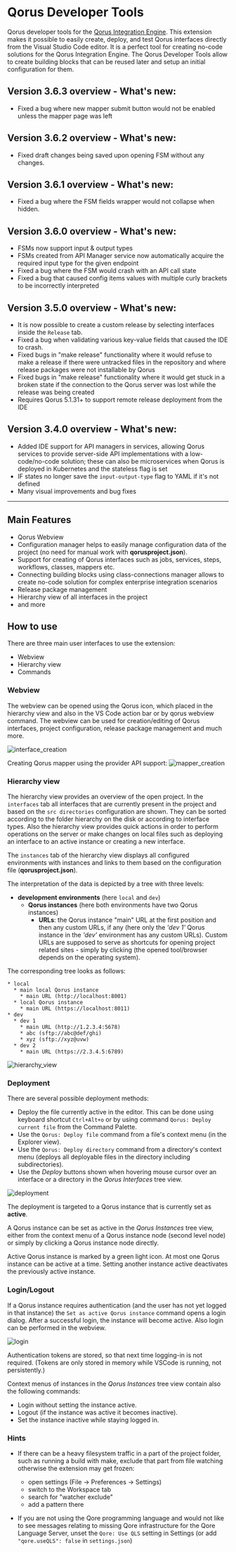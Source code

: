 # Qorus Developer Tools

Qorus developer tools for the [Qorus Integration Engine](https://qoretechnologies.com/qorus_integration_engine/).
This extension makes it possible to easily create, deploy, and test Qorus interfaces directly from the Visual Studio Code editor.
It is a perfect tool for creating no-code solutions for the Qorus Integration Engine. The Qorus Developer Tools allow to create building blocks that can be
reused later and setup an initial configuration for them.

## Version 3.6.3 overview - What's new:

- Fixed a bug where new mapper submit button would not be enabled unless the mapper page was left

## Version 3.6.2 overview - What's new:

- Fixed draft changes being saved upon opening FSM without any changes.

## Version 3.6.1 overview - What's new:

- Fixed a bug where the FSM fields wrapper would not collapse when hidden.

## Version 3.6.0 overview - What's new:

- FSMs now support input & output types
- FSMs created from API Manager service now automatically acquire the required input type for the given endpoint
- Fixed a bug where the FSM would crash with an API call state
- Fixed a bug that caused config items values with multiple curly brackets to be incorrectly interpreted

## Version 3.5.0 overview - What's new:

- It is now possible to create a custom release by selecting interfaces inside the `Release` tab.
- Fixed a bug when validating various key-value fields that caused the IDE to crash.
- Fixed bugs in "make release" functionality where it would refuse to make a release if there were untracked files in the repository and where release packages were not installable by Qorus
- Fixed bugs in "make release" functionality where it would get stuck in a broken state if the connection to the Qorus server was lost while the release was being created
- Requires Qorus 5.1.31+ to support remote release deployment from the IDE

## Version 3.4.0 overview - What's new:

- Added IDE support for API managers in services, allowing Qorus services to provide server-side API implementations with a low-code/no-code solution; these can also be microservices when Qorus is deployed in Kubernetes and the stateless flag is set
- IF states no longer save the `input-output-type` flag to YAML if it's not defined
- Many visual improvements and bug fixes

---

## Main Features

- Qorus Webview
- Configuration manager helps to easily manage configuration data of the project (no need for manual work with **qorusproject.json**).
- Support for creating of Qorus interfaces such as jobs, services, steps, workflows, classes, mappers etc.
- Connecting building blocks using class-connections manager allows to create no-code solution for complex enterprise integration scenarios
- Release package management
- Hierarchy view of all interfaces in the project
- and more

## How to use

There are three main user interfaces to use the extension:

- Webview
- Hierarchy view
- Commands

### Webview

The webview can be opened using the Qorus icon, which placed in the hierarchy view and also in the VS Code action bar or by qorus webview command. The webview can be used for creation/editing of Qorus interfaces, project configuration, release package management and much more.

![interface_creation](https://github.com/qoretechnologies/qorus-vscode/blob/master/images/gif/interface_creation.gif?raw=true)

Creating Qorus mapper using the provider API support:
![mapper_creation](https://github.com/qoretechnologies/qorus-vscode/blob/master/images/gif/mapper_creation.gif?raw=true)

### Hierarchy view

The hierarchy view provides an overview of the open project. In the `interfaces` tab all interfaces that are currently present in the project and based on the `src directories` configuration are shown. They can be sorted according to the folder hierarchy on the disk or according to interface types. Also the hierarchy view provides quick actions in order to perform operations on the server or make changes on local files such as deploying an interface to an active instance or creating a new interface.

The `instances` tab of the hierarchy view displays all configured environments with instances and links to them based on the configuration file (**qorusproject.json**).

The interpretation of the data is depicted by a tree with three levels:

- **development environments** (here `local` and `dev`)
  - **Qorus instances** (here both environments have two Qorus instances)
    - **URLs**: the Qorus instance "main" URL at the first position and then any custom URLs, if any (here only the _'dev 1'_ Qorus instance in the _'dev'_ environment has any custom URLs). Custom URLs are supposed to serve as shortcuts for opening project related sites - simply by clicking (the opened tool/browser depends on the operating system).

The corresponding tree looks as follows:

```
* local
  * main local Qorus instance
    * main URL (http://localhost:8001)
  * local Qorus instance
    * main URL (https://localhost:8011)
* dev
  * dev 1
    * main URL (http://1.2.3.4:5678)
    * abc (sftp://abc@def/ghi)
    * xyz (sftp://xyz@uvw)
  * dev 2
    * main URL (https://2.3.4.5:6789)
```

![hierarchy_view](https://github.com/qoretechnologies/qorus-vscode/blob/master/images/gif/hierarchy_view.gif?raw=true)

### Deployment

There are several possible deployment methods:

- Deploy the file currently active in the editor. This can be done using keyboard shortcut `Ctrl+Alt+o` or by using command `Qorus: Deploy current file` from the Command Palette.
- Use the `Qorus: Deploy file` command from a file's context menu (in the Explorer view).
- Use the `Qorus: Deploy directory` command from a directory's context menu (deploys all deployable files in the directory including subdirectories).
- Use the _Deploy_ buttons shown when hovering mouse cursor over an interface or a directory in the _Qorus Interfaces_ tree view.

![deployment](https://github.com/qoretechnologies/qorus-vscode/blob/master/images/gif/deployment.gif?raw=true)

The deployment is targeted to a Qorus instance that is currently set as **active**.

A Qorus instance can be set as active in the _Qorus Instances_ tree view, either from the context menu of a Qorus instance node (second level node) or simply by clicking a Qorus instance node directly.

Active Qorus instance is marked by a green light icon. At most one Qorus instance can be active at a time. Setting another instance active deactivates the previously active instance.

### Login/Logout

If a Qorus instance requires authentication (and the user has not yet logged in that instance) the `Set as active Qorus instance` command opens a login dialog. After a successful login, the instance will become active. Also login can be performed in the webview.

![login](https://github.com/qoretechnologies/qorus-vscode/blob/master/images/gif/login.gif?raw=true)

Authentication tokens are stored, so that next time logging-in is not required.
(Tokens are only stored in memory while VSCode is running, not persistently.)

Context menus of instances in the _Qorus Instances_ tree view contain also the following commands:

- Login without setting the instance active.
- Logout (if the instance was active it becomes inactive).
- Set the instance inactive while staying logged in.

### Hints

- If there can be a heavy filesystem traffic in a part of the project folder, such as running a build with make,
  exclude that part from file watching otherwise the extension may get frozen:

  - open settings (File -> Preferences -> Settings)
  - switch to the Workspace tab
  - search for "watcher exclude"
  - add a pattern there

- If you are not using the Qore programming language and would not like to see messages relating to missing Qore infrastructure for the Qore Language Server, unset the `Qore: Use QLS` setting in Settings (or add `"qore.useQLS": false` in `settings.json`)
